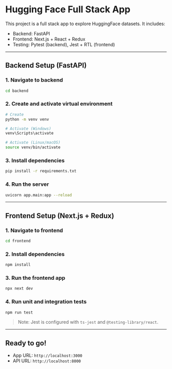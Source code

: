 # Hugging Face Full Stack App

This project is a full stack app to explore HuggingFace datasets. It includes:
- Backend: FastAPI
- Frontend: Next.js + React + Redux
- Testing: Pytest (backend), Jest + RTL (frontend)

---

## Backend Setup (FastAPI)

### 1. Navigate to backend
```bash
cd backend
```

### 2. Create and activate virtual environment
```bash
# Create
python -m venv venv

# Activate (Windows)
venv\Scripts\activate

# Activate (Linux/macOS)
source venv/bin/activate
```

### 3. Install dependencies
```bash
pip install -r requirements.txt
```

### 4. Run the server
```bash
uvicorn app.main:app --reload
```

---

## Frontend Setup (Next.js + Redux)

### 1. Navigate to frontend
```bash
cd frontend
```

### 2. Install dependencies
```bash
npm install
```

### 3. Run the frontend app
```bash
npx next dev
```

### 4. Run unit and integration tests
```bash
npm run test
```

> Note: Jest is configured with `ts-jest` and `@testing-library/react`.

---

## Ready to go!

- App URL: `http://localhost:3000`
- API URL: `http://localhost:8000`



